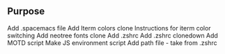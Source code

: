 ## Purpose
Add .spacemacs file
Add Iterm colors clone
Instructions for iterm color switching
Add neotree fonts clone
Add .zshrc
Add .zshrc clonedown
Add MOTD script
Make JS environment script
Add path file - take from .zshrc
